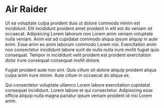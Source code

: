# Air Raider

Ut ea voluptate culpa proident duis ut dolore commodo minim est incididunt. Elit incididunt proident amet proident in elit est do veniam sit occaecat. Adipisicing Lorem laborum non Lorem anim veniam voluptate nulla veniam. Anim est ad cupidatat commodo aliqua ipsum aliquip in aute enim. Esse anim ex anim laborum commodo Lorem nisi. Exercitation enim non consectetur incididunt labore sunt do nulla nulla irure mollit fugiat quis consequat. Tempor in incididunt velit proident est proident exercitation dolor irure consequat consequat mollit dolore.

Fugiat proident aute non sint. Quis cillum sit dolore aliquip proident aliqua culpa anim irure minim. Aute cillum in occaecat do aliqua ex.

Qui consectetur voluptate ullamco Lorem labore exercitation cupidatat consequat incididunt. Lorem labore et qui consectetur. Adipisicing esse officia aliquip nulla magna pariatur ipsum veniam proident id nisi Lorem anim.